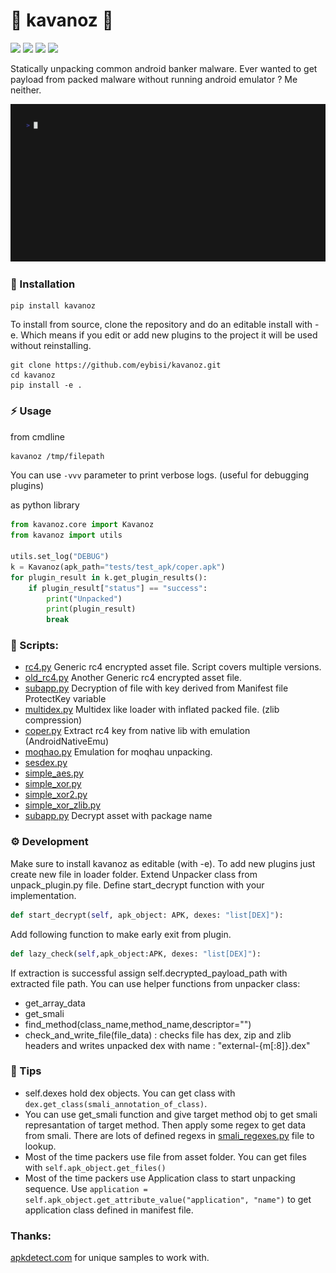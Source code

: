 # 🫙 kavanoz 🫙
![](https://img.shields.io/github/license/eybisi/kavanoz)
![](https://img.shields.io/github/stars/eybisi/kavanoz)
![](https://img.shields.io/github/issues-closed/eybisi/kavanoz.svg)
![](https://img.shields.io/github/issues-pr-closed/eybisi/kavanoz.svg)

Statically unpacking common android banker malware.
Ever wanted to get payload from packed malware without running android emulator ? Me neither.

![](assets/unpack.gif)

### :eyes: Installation

```
pip install kavanoz
```

To install from source, clone the repository and do an editable install with -e. Which means if you edit or add new plugins to the project it will be used without reinstalling.

```
git clone https://github.com/eybisi/kavanoz.git
cd kavanoz
pip install -e .
```

### :zap: Usage

from cmdline
```bash
kavanoz /tmp/filepath
```
You can use `-vvv` parameter to print verbose logs. (useful for debugging plugins)

as python library
```py
from kavanoz.core import Kavanoz
from kavanoz import utils

utils.set_log("DEBUG")
k = Kavanoz(apk_path="tests/test_apk/coper.apk")
for plugin_result in k.get_plugin_results():
    if plugin_result["status"] == "success":
        print("Unpacked")
        print(plugin_result)
        break
```

### :snake: Scripts:

- [rc4.py](src/kavanoz/loader/rc4.py) Generic rc4 encrypted asset file. Script covers multiple versions.
- [old_rc4.py](src/kavanoz/loader/old_rc4.py) Another Generic rc4 encrypted asset file.
- [subapp.py](src/kavanozloader/subapp.py) Decryption of file with key derived from Manifest file ProtectKey variable
- [multidex.py](src/kavanoz/loader/multidex.py) Multidex like loader with inflated packed file. (zlib compression)
- [coper.py](src/kavanoz/loader/coper.py) Extract rc4 key from native lib with emulation (AndroidNativeEmu)
- [moqhao.py](src/kavanozloader/moqhao.py) Emulation for moqhau unpacking.
- [sesdex.py](src/kavanoz/loader/sesdex.py)
- [simple_aes.py](src/kavanoz/loader/simple_aes.py)
- [simple_xor.py](src/kavanoz/loader/simple_xor.py)
- [simple_xor2.py](src/kavanoz/loader/simple_xor2.py)
- [simple_xor_zlib.py](src/kavanoz/loader/simple_xor_zlib.py)
- [subapp.py](src/kavanoz/loader/subapp.py) Decrypt asset with package name


### :gear: Development

Make sure to install kavanoz as editable (with -e). To add new plugins just create new file in loader folder. Extend Unpacker class from unpack_plugin.py file. Define start_decrypt function with your implementation. 
```py
def start_decrypt(self, apk_object: APK, dexes: "list[DEX]"):
```

Add following function to make early exit from plugin. 
```py
def lazy_check(self,apk_object:APK, dexes: "list[DEX]"):
```

If extraction is successful assign self.decrypted_payload_path with extracted file path.
You can use helper functions from unpacker class:
- get_array_data
- get_smali
- find_method(class_name,method_name,descriptor="")
- check_and_write_file(file_data) : checks file has dex, zip and zlib headers and writes unpacked dex with name : "external-{m[:8]}.dex"

### :book: Tips

- self.dexes hold dex objects. You can get class with `dex.get_class(smali_annotation_of_class)`.
- You can use get_smali function and give target method obj to get smali represantation of target method. Then apply some regex to get data from smali. There are lots of defined regexs in [smali_regexes.py](src/kavanoz/smali_regexes.py) file to lookup. 
- Most of the time packers use file from asset folder. You can get files with `self.apk_object.get_files()` 
- Most of the time packers use Application class to start unpacking sequence. Use `application = self.apk_object.get_attribute_value("application", "name")` to get application class defined in manifest file. 

### Thanks:
[apkdetect.com](https://apkdetect.com) for unique samples to work with. 

